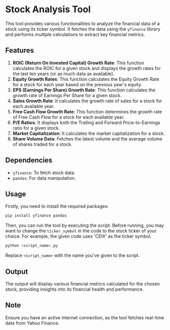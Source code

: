 # Stock Analysis Tool

This tool provides various functionalities to analyze the financial data of a stock using its ticker symbol. It fetches the data using the `yfinance` library and performs multiple calculations to extract key financial metrics.

## Features

1. **ROIC (Return On Invested Capital) Growth Rate**: This function calculates the ROIC for a given stock and displays the growth rates for the last ten years (or as much data as available).
2. **Equity Growth Rates**: This function calculates the Equity Growth Rate for a stock for each year based on the previous year's equity.
3. **EPS (Earnings Per Share) Growth Rate**: This function calculates the growth rate of Earnings Per Share for a given stock.
4. **Sales Growth Rate**: It calculates the growth rate of sales for a stock for each available year.
5. **Free Cash Flow Growth Rate**: This function determines the growth rate of Free Cash Flow for a stock for each available year.
6. **P/E Ratios**: It displays both the Trailing and Forward Price-to-Earnings ratio for a given stock.
7. **Market Capitalization**: It calculates the market capitalization for a stock.
8. **Share Volume Data**: Fetches the latest volume and the average volume of shares traded for a stock.

## Dependencies

- `yfinance`: To fetch stock data.
- `pandas`: For data manipulation.

## Usage

Firstly, you need to install the required packages:

```bash
pip install yfinance pandas
```

Then, you can run the tool by executing the script. Before running, you may want to change the `ticker_symbol` in the code to the stock ticker of your choice. For example, the given code uses 'CEIX' as the ticker symbol.

```bash
python <script_name>.py
```

Replace `<script_name>` with the name you've given to the script.

## Output
The output will display various financial metrics calculated for the chosen stock, providing insights into its financial health and performance.

## Note
Ensure you have an active internet connection, as the tool fetches real-time data from Yahoo Finance.
